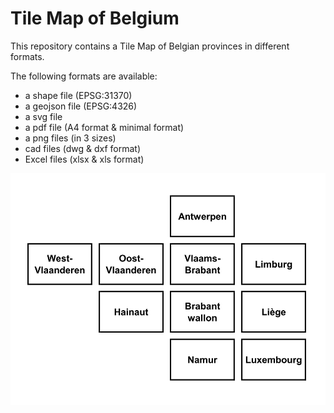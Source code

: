 # Tile Map of Belgium
This repository contains a Tile Map of Belgian provinces in different formats.

The following formats are available:
* a shape file (EPSG:31370)
* a geojson file (EPSG:4326)
* a svg file
* a pdf file (A4 format & minimal format)
* a png files (in 3 sizes)
* cad files (dwg & dxf format)
* Excel files (xlsx & xls format)

![Example png file](https://raw.githubusercontent.com/mstuyts/Belgium-TileMap/master/png/TilemapBelgiumSmall.png "Example png file")